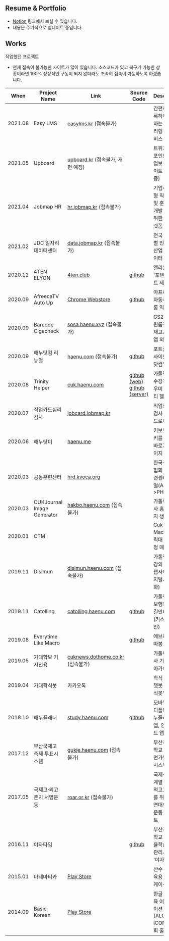 ## Resume & Portfolio
- [Notion](https://dokdo2013.notion.site/f06350396b58494992e8aff01bb787e2) 링크에서 보실 수 있습니다.
- 내용은 주기적으로 업데이트 중입니다.

## Works
작업했던 프로젝트

- 현재 접속이 불가능한 사이트가 많이 있습니다. 소스코드가 있고 복구가 가능한 상황이라면 100% 정상적인 구동이 되지 않더라도 조속히 접속이 가능하도록 하겠습니다.

|When|Project Name|Link|Source Code|Description|Tech|Where|
|---|---|---|---|---|---|---|
|2021.08|Easy LMS|[easylms.kr][easylms] (접속불가)||간편하게 등록하여 사용하는 완전관리형 LMS 서비스|PHP CodeIgniter3|JOBMAP|
|2021.05|Upboard|[upboard.kr][upboard] (접속불가, 개편 예정)||트위치 룰렛/포인트 보상 업보 관리 사이트 (CBT 중)|PHP CodeIgniter3|개인|
|2021.04|Jobmap HR|[hr.jobmap.kr][hr] (접속불가)||기업수요맞춤형 직무분석 및 훈련과정개발 연구를 위한 설문 플랫폼|PHP CodeIgniter3|JOBMAP|
|2021.02|JDC 일자리데이터센터|[data.jobmap.kr][jdc] (접속불가)||전국 지자체별 인구,고용,산업 통계데이터 시각화|PHP CodeIgniter3, Python Flask|JOBMAP|
|2020.12|4TEN ELYON|[4ten.club][4ten]|[github](https://github.com/dokdo2013/4ten_elyon)|엘리온 클랜 '포텐' 웹사이트 제작|PHP CodeIgniter3|개인|
|2020.09|AfreecaTV Auto Up|[Chrome Webstore][afc_au]|[github](https://github.com/dokdo2013/afreecatv_auto_up)|아프리카TV 자동추천 크롬 익스텐션|Javascript|개인|
|2020.09|Barcode Cigacheck|[sosa.haenu.xyz][sosa] (접속불가)||GS25 소사원룸점 담배재고조사 웹앱 외주|PHP|개인|
|2020.09|해누닷컴 리뉴얼|[haenu.com][haenu] (접속불가)|[github](https://github.com/dokdo2013/haenu.com)|포트폴리오 사이트 '해누닷컴' 리뉴얼|HTML|개인|
|2020.08|Trinity Helper|[cuk.haenu.com][trinity_helper]|[github (web)](https://github.com/dokdo2013/trinity_helper_web) [github (server)](https://github.com/dokdo2013/trinity_helper_python)|가톨릭대학교 수강정정 도우미 '트리니티 헬퍼'|PHP, Python|개인|
|2020.07|직업카드심리검사|[jobcard.jobmap.kr][jobcard]||직업카드심리검사 웹앱, 안드로이드 앱|ASP.Net, Java(Android)|JOBMAP|
|2020.06|해누닷미|[haenu.me][haenume]||키보드 단축키를 활용한 바로가기 페이지|PHP|개인|
|2020.03|공동훈련센터|[hrd.kvoca.org][hrdkvoca]||한국직업상담협회 공동훈련센터 리뉴얼(ASP->PHP)|PHP|JOBMAP|
|2020.03|CUKJournal Image Generator|[hakbo.haenu.com][hakboimg] (접속불가)||가톨릭대학보사 홍보이미지 생성기|PHP, Python|개인|
|2020.01|CTM|||Cuk Trinity Macro (가톨릭대 수강신청 매크로)|Python|개인|
|2019.11|Disimun|[disimun.haenu.com][disimun] (접속불가)||가톨릭대학교 강의 발표용 웹사이트(디지털시대와문화)|PHP|팀프로젝트|
|2019.11|Catolling|[catolling.haenu.com](https://catolling.haenu.com)|[github][catolling]|가톨릭대학교 보행장애인 길안내 웹앱(키스톤디자인)|PHP|팀프로젝트|
|2019.08|Everytime Like Macro||[github][eta]|에브리타임 따봉 매크로|Python|개인|
|2019.05|가대학보 기자전용|[cuknews.dothome.co.kr][cuknews] (접속불가)||가톨릭대학보사 기자전용 아카이브|PHP, GNUBOARD|개인|
|2019.04|가대학식봇|카카오톡||학식 알리미 챗봇 '가대학식봇'|Javascript|개인|
|2018.10|해누플래너|[study.haenu.com][hp]|[github](https://github.com/dokdo2013/haenu-planner-v1)|모바일 스터디플래너 '해누플래너' 웹앱, 안드로이드 앱|PHP, AppInventor|개인|
|2017.12|부산국제고 축제 투표시스템|[gukje.haenu.com][gukje] (접속불가)||부산국제고등학교 축제 '복면가왕' 투표 시스템|PHP|LSU 동아리|
|2017.05|국제고·외고 존치 서명운동|[roar.or.kr][roar] (접속불가)||국제·외국어계열 특수목적고교 존치를 위한 임시 연대의 서명운동 웹사이트|PHP|개인|
|2016.11|야자타임||[github][yjtime]|부산국제고등학교 야간자율학습 통합관리시스템 '야자타임'|PHP|LSU 동아리|
|2015.01|마테마티카|[Play Store][mathematica]||산수 연습 교육용 어플리케이션|AS 3.0, Adobe Air|팀프로젝트|
|2014.09|Basic Korean|[Play Store][bk]||한글 기초교육 어플리케이션 (ALCOB e-ICON 세계대회 출품)|AS 3.0, Adobe Air|대회출품|

[haenu]: <https://haenu.com>
[4ten]: <https://4ten.haenu.com>
[trinity_helper]: <https://cuk.haenu.com>
[afc_au]: <https://chrome.google.com/webstore/detail/afreecatv-auto-up/dclegcffcilobhmapnmoekjecibgglcg?hl=ko&authuser=0>
[sosa]: <http://sosa.haenu.xyz>
[hrdkvoca]: <https://hrd.kvoca.org>
[jobcard]: <http://jobcard.jobmap.kr>
[disimun]: <https://disimun.haenu.com>
[catolling]: <https://github.com/dokdo2013/Catolling>
[hp]: <https://study.haenu.com>
[gukje]: <https://gukje.haenu.com>
[yjtime]: <https://github.com/dokdo2013/Yajatime>
[hakboimg]: <https://hakbo.haenu.com>
[cuknews]: <http://cuknews.dothome.co.kr>
[haenume]: <http://haenu.me>
[eta]: <https://github.com/dokdo2013/everytime-like-macro>
[mathematica]: <https://play.google.com/store/apps/details?id=air.sum.mathmatics>
[bk]: <https://play.google.com/store/apps/details?id=air.test01>
[roar]: <http://roar.or.kr>
[jdc]: <https://data.jobmap.kr>
[hr]: <https://hr.jobmap.kr>
[upboard]: <https://upboard.kr>
[easylms]: <https://easylms.kr>
